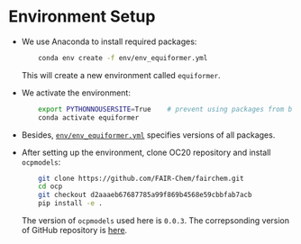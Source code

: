 # Environment Setup

- We use Anaconda to install required packages:
    ```bash
        conda env create -f env/env_equiformer.yml
    ```
    This will create a new environment called `equiformer`.

- We activate the environment:
    ```bash
        export PYTHONNOUSERSITE=True    # prevent using packages from base
        conda activate equiformer
    ```

- Besides, [`env/env_equiformer.yml`](../env/env_equiformer.yml) specifies versions of all packages.

- After setting up the environment, clone OC20 repository and install `ocpmodels`:
    ```bash
        git clone https://github.com/FAIR-Chem/fairchem.git
        cd ocp
        git checkout d2aaaeb67687785a99f869b4568e59cbbfab7acb
        pip install -e .
    ```
    The version of `ocpmodels` used here is `0.0.3`. 
    The correpsonding version of GitHub repository is [here](https://github.com/FAIR-Chem/fairchem/tree/d2aaaeb67687785a99f869b4568e59cbbfab7acb).
